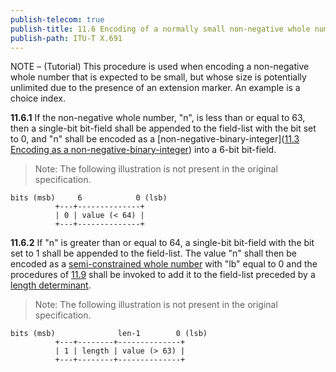 ```yaml
---
publish-telecom: true
publish-title: 11.6 Encoding of a normally small non-negative whole number
publish-path: ITU-T X.691
---
```



NOTE – (Tutorial) This procedure is used when encoding a non-negative whole number that is expected to be small, but whose size is potentially unlimited due to the presence of an extension marker. An example is a choice index.

**11.6.1** If the non-negative whole number, "n", is less than or equal to 63, then a single-bit bit-field shall be appended to the field-list with the bit set to 0, and "n" shall be encoded as a [non-negative-binary-integer]([11.3 Encoding as a non-negative-binary-integer](./11.3%20Encoding%20as%20a%20non-negative-binary-integer.md)) into a 6-bit bit-field.

> Note: The following illustration is not present in the original specification.

```
bits (msb)     6            0 (lsb)
          +---+--------------+
          | 0 | value (< 64) |
          +---+--------------+
```

**11.6.2** If "n" is greater than or equal to 64, a single-bit bit-field with the bit set to 1 shall be appended to the field-list. The value "n" shall then be encoded as a [semi-constrained whole number](./11.7%20Encoding%20of%20a%20semi-constrained%20whole%20number.md) with "lb" equal to 0 and the procedures of [11.9](ITU-T%20X.691___11.9%20General%20rules%20for%20encoding%20a%20length%20determinant.md) shall be invoked to add it to the field-list preceded by a [length determinant](ITU-T%20X.691___11.9%20General%20rules%20for%20encoding%20a%20length%20determinant.md#61afc1).

> Note: The following illustration is not present in the original specification.

```
bits (msb)              len-1        0 (lsb)
          +---+--------+--------------+
          | 1 | length | value (> 63) |
          +---+--------+--------------+
```
